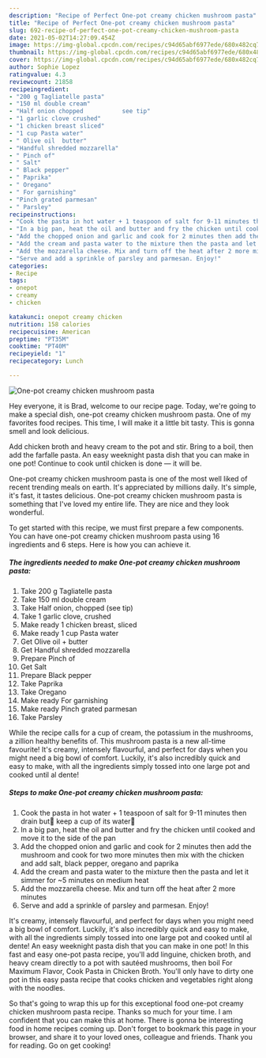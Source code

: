 ```yaml
---
description: "Recipe of Perfect One-pot creamy chicken mushroom pasta"
title: "Recipe of Perfect One-pot creamy chicken mushroom pasta"
slug: 692-recipe-of-perfect-one-pot-creamy-chicken-mushroom-pasta
date: 2021-05-02T14:27:09.454Z
image: https://img-global.cpcdn.com/recipes/c94d65abf6977ede/680x482cq70/one-pot-creamy-chicken-mushroom-pasta-recipe-main-photo.jpg
thumbnail: https://img-global.cpcdn.com/recipes/c94d65abf6977ede/680x482cq70/one-pot-creamy-chicken-mushroom-pasta-recipe-main-photo.jpg
cover: https://img-global.cpcdn.com/recipes/c94d65abf6977ede/680x482cq70/one-pot-creamy-chicken-mushroom-pasta-recipe-main-photo.jpg
author: Sophie Lopez
ratingvalue: 4.3
reviewcount: 21858
recipeingredient:
- "200 g Tagliatelle pasta"
- "150 ml double cream"
- "Half onion chopped           see tip"
- "1 garlic clove crushed"
- "1 chicken breast sliced"
- "1 cup Pasta water"
- " Olive oil  butter"
- "Handful shredded mozzarella"
- " Pinch of"
- " Salt"
- " Black pepper"
- " Paprika"
- " Oregano"
- " For garnishing"
- "Pinch grated parmesan"
- " Parsley"
recipeinstructions:
- "Cook the pasta in hot water + 1 teaspoon of salt for 9-11 minutes then drain but🧊 keep a cup of its water🧊"
- "In a big pan, heat the oil and butter and fry the chicken until cooked and move it to the side of the pan"
- "Add the chopped onion and garlic and cook for 2 minutes then add the mushroom and cook for two more minutes then mix with the chicken and add salt, black pepper, oregano and paprika"
- "Add the cream and pasta water to the mixture then the pasta and let it simmer for ~5 minutes on medium heat"
- "Add the mozzarella cheese. Mix and turn off the heat after 2 more minutes"
- "Serve and add a sprinkle of parsley and parmesan. Enjoy!"
categories:
- Recipe
tags:
- onepot
- creamy
- chicken

katakunci: onepot creamy chicken 
nutrition: 158 calories
recipecuisine: American
preptime: "PT35M"
cooktime: "PT40M"
recipeyield: "1"
recipecategory: Lunch

---
```



![One-pot creamy chicken mushroom pasta](https://img-global.cpcdn.com/recipes/c94d65abf6977ede/680x482cq70/one-pot-creamy-chicken-mushroom-pasta-recipe-main-photo.jpg)

Hey everyone, it is Brad, welcome to our recipe page. Today, we're going to make a special dish, one-pot creamy chicken mushroom pasta. One of my favorites food recipes. This time, I will make it a little bit tasty. This is gonna smell and look delicious.

Add chicken broth and heavy cream to the pot and stir. Bring to a boil, then add the farfalle pasta. An easy weeknight pasta dish that you can make in one pot! Continue to cook until chicken is done — it will be.

One-pot creamy chicken mushroom pasta is one of the most well liked of recent trending meals on earth. It's appreciated by millions daily. It's simple, it's fast, it tastes delicious. One-pot creamy chicken mushroom pasta is something that I've loved my entire life. They are nice and they look wonderful.


To get started with this recipe, we must first prepare a few components. You can have one-pot creamy chicken mushroom pasta using 16 ingredients and 6 steps. Here is how you can achieve it.

<!--inarticleads1-->

##### The ingredients needed to make One-pot creamy chicken mushroom pasta:

1. Take 200 g Tagliatelle pasta
1. Take 150 ml double cream
1. Take Half onion, chopped           (see tip)
1. Take 1 garlic clove, crushed
1. Make ready 1 chicken breast, sliced
1. Make ready 1 cup Pasta water
1. Get  Olive oil + butter
1. Get Handful shredded mozzarella
1. Prepare  Pinch of
1. Get  Salt
1. Prepare  Black pepper
1. Take  Paprika
1. Take  Oregano
1. Make ready  For garnishing
1. Make ready Pinch grated parmesan
1. Take  Parsley


While the recipe calls for a cup of cream, the potassium in the mushrooms, a zillion healthy benefits of. This mushroom pasta is a new all-time favourite! It&#39;s creamy, intensely flavourful, and perfect for days when you might need a big bowl of comfort. Luckily, it&#39;s also incredibly quick and easy to make, with all the ingredients simply tossed into one large pot and cooked until al dente! 

<!--inarticleads2-->

##### Steps to make One-pot creamy chicken mushroom pasta:

1. Cook the pasta in hot water + 1 teaspoon of salt for 9-11 minutes then drain but🧊 keep a cup of its water🧊
1. In a big pan, heat the oil and butter and fry the chicken until cooked and move it to the side of the pan
1. Add the chopped onion and garlic and cook for 2 minutes then add the mushroom and cook for two more minutes then mix with the chicken and add salt, black pepper, oregano and paprika
1. Add the cream and pasta water to the mixture then the pasta and let it simmer for ~5 minutes on medium heat
1. Add the mozzarella cheese. Mix and turn off the heat after 2 more minutes
1. Serve and add a sprinkle of parsley and parmesan. Enjoy!


It&#39;s creamy, intensely flavourful, and perfect for days when you might need a big bowl of comfort. Luckily, it&#39;s also incredibly quick and easy to make, with all the ingredients simply tossed into one large pot and cooked until al dente! An easy weeknight pasta dish that you can make in one pot! In this fast and easy one-pot pasta recipe, you&#39;ll add linguine, chicken broth, and heavy cream directly to a pot with sautéed mushrooms, then boil For Maximum Flavor, Cook Pasta in Chicken Broth. You&#39;ll only have to dirty one pot in this easy pasta recipe that cooks chicken and vegetables right along with the noodles. 

So that's going to wrap this up for this exceptional food one-pot creamy chicken mushroom pasta recipe. Thanks so much for your time. I am confident that you can make this at home. There is gonna be interesting food in home recipes coming up. Don't forget to bookmark this page in your browser, and share it to your loved ones, colleague and friends. Thank you for reading. Go on get cooking!
